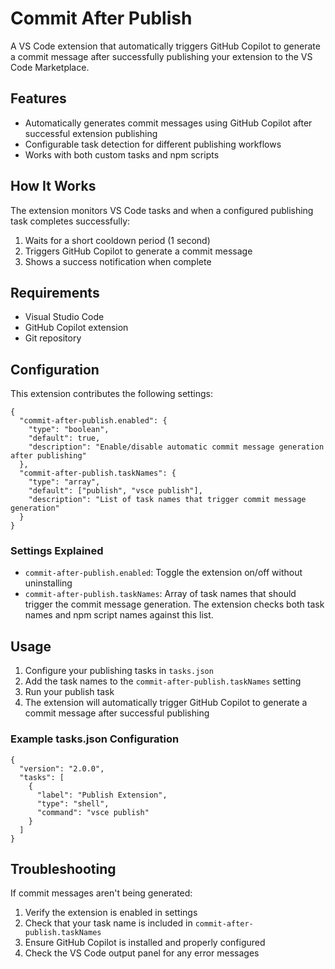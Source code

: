 # Commit After Publish

A VS Code extension that automatically triggers GitHub Copilot to generate a commit message after successfully publishing your extension to the VS Code Marketplace.

## Features

- Automatically generates commit messages using GitHub Copilot after successful extension publishing
- Configurable task detection for different publishing workflows
- Works with both custom tasks and npm scripts

## How It Works

The extension monitors VS Code tasks and when a configured publishing task completes successfully:

1. Waits for a short cooldown period (1 second)
2. Triggers GitHub Copilot to generate a commit message
3. Shows a success notification when complete

## Requirements

- Visual Studio Code
- GitHub Copilot extension
- Git repository

## Configuration

This extension contributes the following settings:

```jsonc
{
  "commit-after-publish.enabled": {
    "type": "boolean",
    "default": true,
    "description": "Enable/disable automatic commit message generation after publishing"
  },
  "commit-after-publish.taskNames": {
    "type": "array",
    "default": ["publish", "vsce publish"],
    "description": "List of task names that trigger commit message generation"
  }
}
```

### Settings Explained

- `commit-after-publish.enabled`: Toggle the extension on/off without uninstalling
- `commit-after-publish.taskNames`: Array of task names that should trigger the commit message generation. The extension checks both task names and npm script names against this list.

## Usage

1. Configure your publishing tasks in `tasks.json`
2. Add the task names to the `commit-after-publish.taskNames` setting
3. Run your publish task
4. The extension will automatically trigger GitHub Copilot to generate a commit message after successful publishing

### Example tasks.json Configuration

```jsonc
{
  "version": "2.0.0",
  "tasks": [
    {
      "label": "Publish Extension",
      "type": "shell",
      "command": "vsce publish"
    }
  ]
}
```

## Troubleshooting

If commit messages aren't being generated:

1. Verify the extension is enabled in settings
2. Check that your task name is included in `commit-after-publish.taskNames`
3. Ensure GitHub Copilot is installed and properly configured
4. Check the VS Code output panel for any error messages
